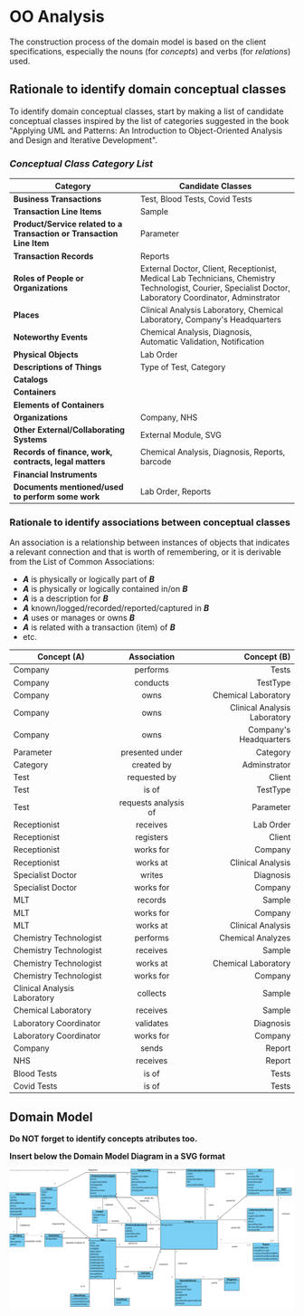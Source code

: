 # OO Analysis #

The construction process of the domain model is based on the client specifications, especially the nouns (for _concepts_) and verbs (for _relations_) used. 

## Rationale to identify domain conceptual classes ##
To identify domain conceptual classes, start by making a list of candidate conceptual classes inspired by the list of categories suggested in the book "Applying UML and Patterns: An Introduction to Object-Oriented Analysis and Design and Iterative Development". 


### _Conceptual Class Category List_ ###

| **Category** 		|  **Candidate Classes** |
|------------  				|---------      |
| **Business Transactions** 	| Test, Blood Tests, Covid Tests|
|**Transaction Line Items**| Sample|
|**Product/Service related to a Transaction or Transaction Line Item**| Parameter  |
|**Transaction Records**|  Reports|
|**Roles of People or Organizations**|External Doctor, Client, Receptionist, Medical Lab Technicians, Chemistry Technologist, Courier, Specialist Doctor, Laboratory Coordinator, Adminstrator|
|**Places**|Clinical Analysis Laboratory, Chemical Laboratory, Company's Headquarters|
|**Noteworthy Events**|Chemical Analysis, Diagnosis, Automatic Validation, Notification|
|**Physical Objects**| Lab Order|
|**Descriptions of Things**| Type of Test, Category|
|**Catalogs**||
|**Containers**||
|**Elements of Containers**| |
|**Organizations**|Company, NHS|
|**Other External/Collaborating Systems**| External Module,  SVG|
|**Records of finance, work, contracts, legal matters**|Chemical Analysis, Diagnosis, Reports, barcode|
|**Financial Instruments**||
|**Documents mentioned/used to perform some work**| Lab Order, Reports|




### **Rationale to identify associations between conceptual classes**

An association is a relationship between instances of objects that indicates a relevant connection and that is worth of remembering, or it is derivable from the List of Common Associations: 

+ **_A_** is physically or logically part of **_B_**
+ **_A_** is physically or logically contained in/on **_B_**
+ **_A_** is a description for **_B_**
+ **_A_** known/logged/recorded/reported/captured in **_B_**
+ **_A_** uses or manages or owns **_B_**
+ **_A_** is related with a transaction (item) of **_B_**
+ etc.



| Concept (A) 		|  Association   	|  Concept (B) |
|----------	   		|:-------------:		|------:       |
| Company 	| performs| Tests|
|Company | conducts | TestType|
|Company | owns | Chemical Laboratory|
|Company| owns | Clinical Analysis Laboratory|
|Company| owns | Company's Headquarters|
| Parameter 	| presented under  | Category  |
| Category | created by | Adminstrator
| Test | requested by | Client
| Test | is of | TestType
|Test | requests analysis of | Parameter|
| Receptionist | receives | Lab Order
| Receptionist | registers | Client
| Receptionist | works for | Company
| Receptionist | works at | Clinical Analysis
| Specialist Doctor | writes | Diagnosis|
| Specialist Doctor | works for| Company|
| MLT | records | Sample|
|MLT | works for | Company
|MLT | works at | Clinical Analysis
| Chemistry Technologist | performs | Chemical Analyzes
| Chemistry Technologist | receives | Sample
|Chemistry Technologist | works at | Chemical Laboratory
|Chemistry Technologist | works for| Company
| Clinical Analysis Laboratory 	| collects | Sample|
| Chemical Laboratory 	| receives | Sample|
| Laboratory Coordinator 	| validates | Diagnosis|
| Laboratory Coordinator | works for | Company
|Company| sends| Report
|NHS | receives| Report
|Blood Tests| is of| Tests
|Covid Tests| is of | Tests





## Domain Model

**Do NOT forget to identify concepts atributes too.**

**Insert below the Domain Model Diagram in a SVG format**

![DM.svg](MD.svg)



